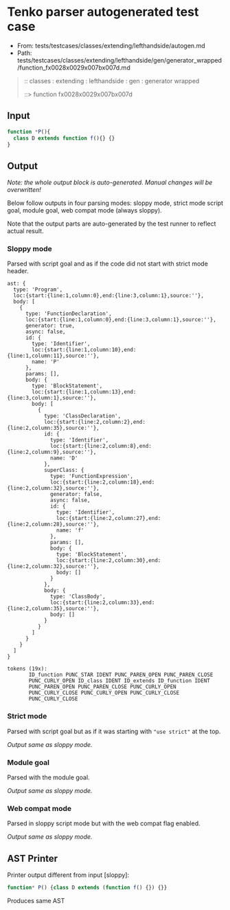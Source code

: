 # Tenko parser autogenerated test case

- From: tests/testcases/classes/extending/lefthandside/autogen.md
- Path: tests/testcases/classes/extending/lefthandside/gen/generator_wrapped/function_fx0028x0029x007bx007d.md

> :: classes : extending : lefthandside : gen : generator wrapped
>
> ::> function fx0028x0029x007bx007d

## Input


`````js
function *P(){
  class D extends function f(){} {}
}
`````

## Output

_Note: the whole output block is auto-generated. Manual changes will be overwritten!_

Below follow outputs in four parsing modes: sloppy mode, strict mode script goal, module goal, web compat mode (always sloppy).

Note that the output parts are auto-generated by the test runner to reflect actual result.

### Sloppy mode

Parsed with script goal and as if the code did not start with strict mode header.

`````
ast: {
  type: 'Program',
  loc:{start:{line:1,column:0},end:{line:3,column:1},source:''},
  body: [
    {
      type: 'FunctionDeclaration',
      loc:{start:{line:1,column:0},end:{line:3,column:1},source:''},
      generator: true,
      async: false,
      id: {
        type: 'Identifier',
        loc:{start:{line:1,column:10},end:{line:1,column:11},source:''},
        name: 'P'
      },
      params: [],
      body: {
        type: 'BlockStatement',
        loc:{start:{line:1,column:13},end:{line:3,column:1},source:''},
        body: [
          {
            type: 'ClassDeclaration',
            loc:{start:{line:2,column:2},end:{line:2,column:35},source:''},
            id: {
              type: 'Identifier',
              loc:{start:{line:2,column:8},end:{line:2,column:9},source:''},
              name: 'D'
            },
            superClass: {
              type: 'FunctionExpression',
              loc:{start:{line:2,column:18},end:{line:2,column:32},source:''},
              generator: false,
              async: false,
              id: {
                type: 'Identifier',
                loc:{start:{line:2,column:27},end:{line:2,column:28},source:''},
                name: 'f'
              },
              params: [],
              body: {
                type: 'BlockStatement',
                loc:{start:{line:2,column:30},end:{line:2,column:32},source:''},
                body: []
              }
            },
            body: {
              type: 'ClassBody',
              loc:{start:{line:2,column:33},end:{line:2,column:35},source:''},
              body: []
            }
          }
        ]
      }
    }
  ]
}

tokens (19x):
       ID_function PUNC_STAR IDENT PUNC_PAREN_OPEN PUNC_PAREN_CLOSE
       PUNC_CURLY_OPEN ID_class IDENT ID_extends ID_function IDENT
       PUNC_PAREN_OPEN PUNC_PAREN_CLOSE PUNC_CURLY_OPEN
       PUNC_CURLY_CLOSE PUNC_CURLY_OPEN PUNC_CURLY_CLOSE
       PUNC_CURLY_CLOSE
`````

### Strict mode

Parsed with script goal but as if it was starting with `"use strict"` at the top.

_Output same as sloppy mode._

### Module goal

Parsed with the module goal.

_Output same as sloppy mode._

### Web compat mode

Parsed in sloppy script mode but with the web compat flag enabled.

_Output same as sloppy mode._

## AST Printer

Printer output different from input [sloppy]:

````js
function* P() {class D extends (function f() {}) {}}
````

Produces same AST
